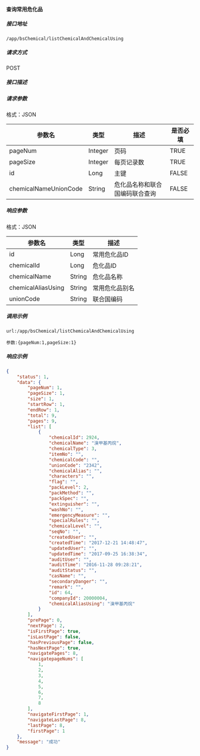 #### 查询常用危化品

##### 接口地址

```
/app/bsChemical/listChemicalAndChemicalUsing
```

##### 请求方式

POST

##### 接口描述

##### 请求参数

格式：JSON

| 参数名 | 类型 | 描述 | 是否必填 |
| --- | --- | --- | --- |
| pageNum | Integer | 页码 | TRUE |
| pageSize | Integer | 每页记录数 | TRUE |
| id | Long | 主键 | FALSE |
|chemicalNameUnionCode | String| 危化品名称和联合国编码联合查询 | FALSE |


##### 响应参数

格式：JSON

| 参数名 | 类型 | 描述 |
| --- | --- | --- |
| id| Long| 常用危化品ID |
| chemicalId| Long| 危化品ID |
| chemicalName| String | 危化品名称 |
| chemicalAliasUsing| String |常用危化品别名 |
| unionCode| String | 联合国编码 |

##### 调用示例

```
url:/app/bsChemical/listChemicalAndChemicalUsing

参数:{pageNum:1,pageSize:1}
```

##### 响应示例
``` json
{
    "status": 1,
    "data": {
        "pageNum": 1,
        "pageSize": 1,
        "size": 1,
        "startRow": 1,
        "endRow": 1,
        "total": 9,
        "pages": 9,
        "list": [
            {
                "chemicalId": 2924,
                "chemicalName": "溴甲基丙烷",
                "chemicalType": 3,
                "itemNo": "",
                "chemicalCode": "",
                "unionCode": "2342",
                "chemicalAlias": "",
                "characters": "",
                "flag": "",
                "packLevel": 2,
                "packMethod": "",
                "packSpec": "",
                "extinguisher": "",
                "washNo": "",
                "emergencyMeasure": "",
                "specialRules": "",
                "chemicalLevel": "",
                "seqNo": "",
                "createdUser": "",
                "createdTime": "2017-12-21 14:48:47",
                "updatedUser": "",
                "updatedTime": "2017-09-25 16:38:34",
                "auditUser": "",
                "auditTime": "2016-11-28 09:28:21",
                "auditStatus": "",
                "casName": "",
                "secondaryDanger": "",
                "remark": "",
                "id": 64,
                "companyId": 20000004,
                "chemicalAliasUsing": "溴甲基丙烷"
            }
        ],
        "prePage": 0,
        "nextPage": 2,
        "isFirstPage": true,
        "isLastPage": false,
        "hasPreviousPage": false,
        "hasNextPage": true,
        "navigatePages": 8,
        "navigatepageNums": [
            1,
            2,
            3,
            4,
            5,
            6,
            7,
            8
        ],
        "navigateFirstPage": 1,
        "navigateLastPage": 8,
        "lastPage": 8,
        "firstPage": 1
    },
    "message": "成功"
}

```
